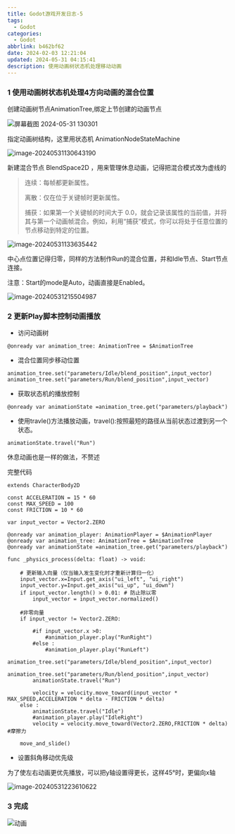 ```yaml
---
title: Godot游戏开发日志-5
tags:
  - Godot
categories:
  - Godot
abbrlink: b462bf62
date: 2024-02-03 12:21:04
updated: 2024-05-31 04:15:41
description: 使用动画树状态机处理移动动画
---
```


### 1 使用动画树状态机处理4方向动画的混合位置

创建动画树节点AnimationTree,绑定上节创建的动画节点

![屏幕截图 2024-05-31 130301](https://blog-resources.this0.com/image/202405311308959.png?x-oss-process=style/this0-blog)

指定动画树结构，这里用状态机 AnimationNodeStateMachine

![image-20240531130643190](https://blog-resources.this0.com/image/202405311306510.png?x-oss-process=style/this0-blog)

新建混合节点 BlendSpace2D ，用来管理休息动画，记得把混合模式改为虚线的

> 连续：每帧都更新属性。
>
> 离散：仅在位于关键帧时更新属性。
>
> 捕获：如果第一个关键帧的时间大于 0.0，就会记录该属性的当前值，并将其与第一个动画帧混合。例如，利用“捕获”模式，你可以将处于任意位置的节点移动到特定的位置。

![image-20240531133635442](https://blog-resources.this0.com/image/202405311336729.png?x-oss-process=style/this0-blog)

中心点位置记得归零，同样的方法制作Run的混合位置，并和Idle节点、Start节点连接。

注意：Start的mode是Auto，动画直接是Enabled。

![image-20240531215504987](https://blog-resources.this0.com/image/202405312155017.png?x-oss-process=style/this0-blog)

### 2 更新Play脚本控制动画播放

- 访问动画树

```
@onready var animation_tree: AnimationTree = $AnimationTree
```

- 混合位置同步移动位置

```
animation_tree.set("parameters/Idle/blend_position",input_vector)
animation_tree.set("parameters/Run/blend_position",input_vector)
```

- 获取状态机的播放控制

```
@onready var animationState =animation_tree.get("parameters/playback")
```

- 使用travle()方法播放动画，travel():按照最短的路径从当前状态过渡到另一个状态。

```
animationState.travel("Run")
```

休息动画也是一样的做法，不赘述

完整代码

```
extends CharacterBody2D

const ACCELERATION = 15 * 60
const MAX_SPEED = 100
const FRICTION = 10 * 60

var input_vector = Vector2.ZERO

@onready var animation_player: AnimationPlayer = $AnimationPlayer
@onready var animation_tree: AnimationTree = $AnimationTree
@onready var animationState =animation_tree.get("parameters/playback")

func _physics_process(delta: float) -> void:
	
	# 更新输入向量（仅当输入发生变化时才重新计算归一化）
	input_vector.x=Input.get_axis("ui_left", "ui_right")
	input_vector.y=Input.get_axis("ui_up", "ui_down")
	if input_vector.length() > 0.01: # 防止除以零
		input_vector = input_vector.normalized()
	
	#非零向量
	if input_vector != Vector2.ZERO:
		
		#if input_vector.x >0:
			#animation_player.play("RunRight")
		#else :
			#animation_player.play("RunLeft")
		animation_tree.set("parameters/Idle/blend_position",input_vector)
		animation_tree.set("parameters/Run/blend_position",input_vector)
		animationState.travel("Run")
		
		velocity = velocity.move_toward(input_vector * MAX_SPEED,ACCELERATION * delta - FRICTION * delta)
	else :
		animationState.travel("Idle")
		#animation_player.play("IdleRight")
		velocity = velocity.move_toward(Vector2.ZERO,FRICTION * delta)	#摩擦力
	
	move_and_slide()
```

- 设置斜角移动优先级

为了使左右动画更优先播放，可以把y轴设置得更长，这样45°时，更偏向x轴

![image-20240531223610622](https://blog-resources.this0.com/image/202405312236730.png?x-oss-process=style/this0-blog)

### 3 完成

![动画](https://blog-resources.this0.com/image/202405312245872.gif)
